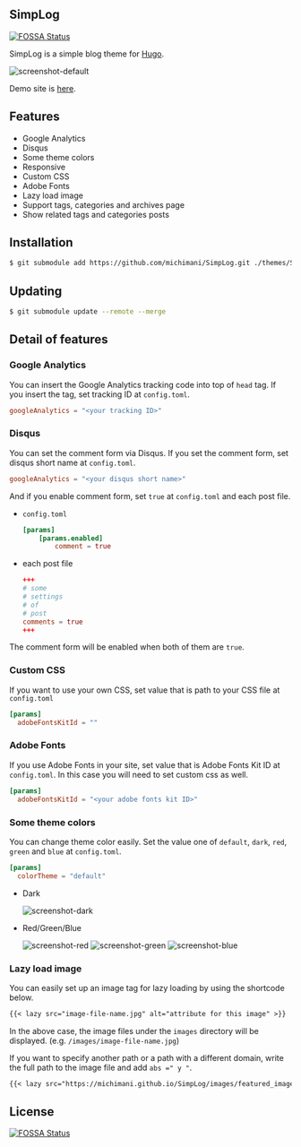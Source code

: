 SimpLog
---

[![FOSSA Status](https://app.fossa.com/api/projects/git%2Bgithub.com%2Fmichimani%2FSimpLog.svg?type=shield)](https://app.fossa.com/projects/git%2Bgithub.com%2Fmichimani%2FSimpLog?ref=badge_shield)


SimpLog is a simple blog theme for [Hugo](https://gohugo.io/).

![screenshot-default](https://user-images.githubusercontent.com/9986092/103643356-de1c8880-4f97-11eb-93d3-05889b839f9f.png)

Demo site is [here](https://michimani.github.io/SimpLog/).

## Features

- Google Analytics
- Disqus
- Some theme colors
- Responsive
- Custom CSS
- Adobe Fonts
- Lazy load image
- Support tags, categories and archives page
- Show related tags and categories posts

## Installation

```bash
$ git submodule add https://github.com/michimani/SimpLog.git ./themes/SimpLog
```

## Updating

```bash
$ git submodule update --remote --merge
```

## Detail of features

### Google Analytics

You can insert the Google Analytics tracking code into top of `head` tag. If you insert the tag, set tracking ID at `config.toml`.

```toml
googleAnalytics = "<your tracking ID>"
```

### Disqus

You can set the comment form via Disqus. If you set the comment form, set disqus short name at `config.toml`.

```toml
googleAnalytics = "<your disqus short name>"
```

And if you enable comment form, set `true` at `config.toml` and each post file.

- `config.toml`

    ```toml
    [params]
        [params.enabled]
            comment = true
    ```
    
- each post file

    ```toml
    +++
    # some
    # settings
    # of
    # post
    comments = true
    +++
    ```

The comment form will be enabled when both of them are `true`.

### Custom CSS

If you want to use your own CSS, set value that is path to your CSS file at `config.toml`

```toml
[params]
  adobeFontsKitId = ""
```

### Adobe Fonts

If you use Adobe Fonts in your site, set value that is Adobe Fonts Kit ID at `config.toml`. In this case you will need to set custom css as well.

```toml
[params]
  adobeFontsKitId = "<your adobe fonts kit ID>"
```

### Some theme colors

You can change theme color easily. Set the value one of `default`, `dark`, `red`, `green` and `blue` at `config.toml`.

```toml
[params]
  colorTheme = "default"
```

- Dark

    ![screenshot-dark](https://user-images.githubusercontent.com/9986092/103643351-dceb5b80-4f97-11eb-836a-24f22ec969b1.png)

- Red/Green/Blue

    ![screenshot-red](https://user-images.githubusercontent.com/9986092/103643355-de1c8880-4f97-11eb-9248-e7be5be63ed3.png)
    ![screenshot-green](https://user-images.githubusercontent.com/9986092/103643352-dd83f200-4f97-11eb-8a10-7ad39bb8a6ca.png)
    ![screenshot-blue](https://user-images.githubusercontent.com/9986092/103643347-d9f06b00-4f97-11eb-8bd6-0f57462b2e3d.png)

### Lazy load image

You can easily set up an image tag for lazy loading by using the shortcode below.

```markdown
{{< lazy src="image-file-name.jpg" alt="attribute for this image" >}}
```

In the above case, the image files under the `images` directory will be displayed. (e.g. `/images/image-file-name.jpg`)

If you want to specify another path or a path with a different domain, write the full path to the image file and add `abs =" y "`.

```markdown
{{< lazy src="https://michimani.github.io/SimpLog/images/featured_image.jpg" alt="attribute for this image" abs="y" >}}
```

## License
[![FOSSA Status](https://app.fossa.com/api/projects/git%2Bgithub.com%2Fmichimani%2FSimpLog.svg?type=large)](https://app.fossa.com/projects/git%2Bgithub.com%2Fmichimani%2FSimpLog?ref=badge_large)
